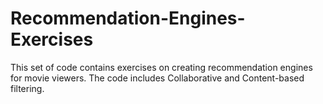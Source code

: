# Recommendation-Engines-Exercises
This set of code contains exercises on creating recommendation engines for movie viewers. The code includes Collaborative and Content-based filtering.

